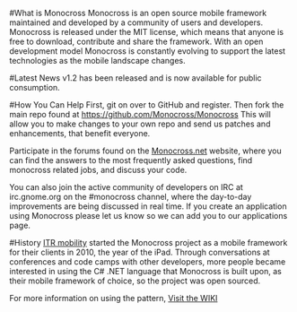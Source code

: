#What is Monocross
Monocross is an open source mobile framework maintained and developed by a community of users and developers. Monocross is released under the MIT license, which means that anyone is free to download, contribute and share the framework. With an open development model Monocross is constantly evolving to support the latest technologies as the mobile landscape changes.

#Latest News
v1.2 has been released and is now available for public consumption.


#How You Can Help
First, git on over to GitHub and register. Then fork the main repo found at https://github.com/Monocross/Monocross This will allow you to make changes to your own repo and send us patches and enhancements, that benefit everyone.

Participate in the forums found on the [Monocross.net](http://monocross.net) website, where you can find the answers to the most frequently asked questions, find monocross related jobs, and discuss your code.

You can also join the active community of developers on IRC at irc.gnome.org on the #monocross channel, where the day-to-day improvements are being discussed in real time.
If you create an application using Monocross please let us know so we can add you to our applications page.


#History
[ITR mobility](http://itr-mobility.com) started the Monocross project as a mobile framework for their clients in 2010, the year of the iPad. Through conversations at conferences and code camps with other developers, more people became interested in using the C# .NET language that Monocross is built upon, as their mobile framework of choice, so the project was open sourced.

For more information on using the pattern, [Visit the WIKI](https://github.com/Monocross/Monocross/wiki/MonoCross-Resources)